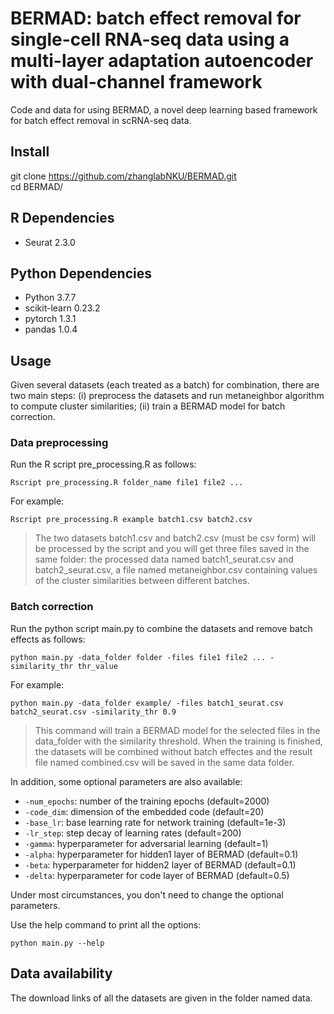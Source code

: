 # BERMAD: batch effect removal for single-cell RNA-seq data using a multi-layer adaptation autoencoder with dual-channel framework
Code and data for using BERMAD, a novel deep learning based framework for batch effect removal in scRNA-seq data. 

## Install
git clone https://github.com/zhanglabNKU/BERMAD.git  
cd BERMAD/

## R Dependencies
* Seurat 2.3.0

## Python Dependencies
* Python 3.7.7
* scikit-learn 0.23.2
* pytorch 1.3.1
* pandas 1.0.4

## Usage
Given several datasets (each treated as a batch) for combination, there are two main steps: (i) preprocess the datasets and run metaneighbor algorithm to compute cluster similarities; (ii) train a BERMAD model for batch correction.
### Data preprocessing
Run the R script pre_processing.R as follows:
```
Rscript pre_processing.R folder_name file1 file2 ...
```
For example:
```
Rscript pre_processing.R example batch1.csv batch2.csv
```
> The two datasets batch1.csv and batch2.csv (must be csv form) will be processed by the script and you will get three files saved in the same folder: the processed data named batch1_seurat.csv and batch2_seurat.csv, a file named metaneighbor.csv containing values of the cluster similarities between different batches.
### Batch correction
Run the python script main.py to combine the datasets and remove batch effects as follows:
```
python main.py -data_folder folder -files file1 file2 ... -similarity_thr thr_value
```
For example:
```
python main.py -data_folder example/ -files batch1_seurat.csv batch2_seurat.csv -similarity_thr 0.9
```
> This command will train a BERMAD model for the selected files in the data_folder with the similarity threshold. When the training is finished, the datasets will be combined without batch effectes and the result file named combined.csv will be saved in the same data folder.  

In addition, some optional parameters are also available:
* `-num_epochs`: number of the training epochs (default=2000)
* `-code_dim`: dimension of the embedded code (default=20)
* `-base_lr`: base learning rate for network training (default=1e-3)
* `-lr_step`: step decay of learning rates (default=200)
* `-gamma`: hyperparameter for adversarial learning (default=1)
* `-alpha`: hyperparameter for hidden1 layer of BERMAD (default=0.1)
* `-beta`: hyperparameter for hidden2 layer of BERMAD (default=0.1)
* `-delta`: hyperparameter for code layer of BERMAD (default=0.5)

Under most circumstances, you don't need to change the optional parameters.  

Use the help command to print all the options:
```
python main.py --help
```

## Data availability
The download links of all the datasets are given in the folder named data.
